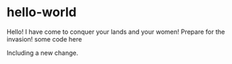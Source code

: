 # hello-world

Hello! I have come to conquer your lands and your women! Prepare for the invasion!
some code here

Including a new change.